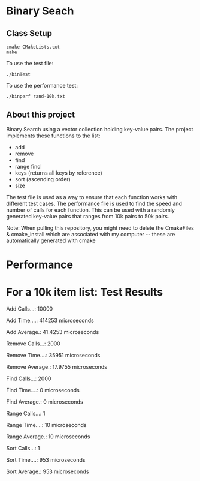# Binary Seach


## Class Setup
```
cmake CMakeLists.txt
make
```
To use the test file:
```
./binTest
```

To use the performance test:
```
./binperf rand-10k.txt
```

## About this project
Binary Search using a vector collection holding key-value pairs.  The project implements these functions to the list:
- add
- remove
- find
- range find
- keys (returns all keys by reference)
- sort (ascending order)
- size


The test file is used as a way to ensure that each function works with different test cases.  The performance file is used to find the speed and number of calls for each function. This can be used with a randomly generated key-value pairs that ranges from 10k pairs to 50k pairs.

Note: When pulling this repository, you might need to delete the CmakeFiles & cmake_install which are associated with my computer -- these are automatically generated with cmake

# Performance
For a 10k item list: 
Test Results
=============

  Add Calls...: 10000
  
  Add Time....: 414253 microseconds
  
  Add Average.: 41.4253 microseconds


  Remove Calls...: 2000
  
  Remove Time....: 35951 microseconds
  
  Remove Average.: 17.9755 microseconds


  Find Calls...: 2000
  
  Find Time....: 0 microseconds
  
  Find Average.: 0 microseconds


  Range Calls...: 1
  
  Range Time....: 10 microseconds
  
  Range Average.: 10 microseconds

  Sort Calls...: 1
  
  Sort Time....: 953 microseconds
  
  Sort Average.: 953 microseconds
